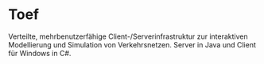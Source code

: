 Toef
====

Verteilte, mehrbenutzerfähige Client-/Serverinfrastruktur zur interaktiven Modellierung und Simulation von Verkehrsnetzen. Server in Java und Client für Windows in C#.
